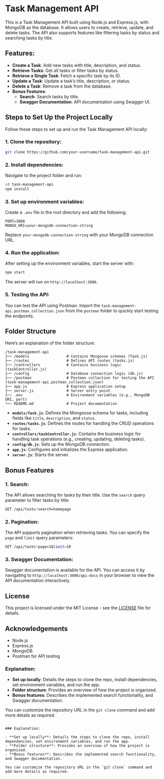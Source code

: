 # Task Management API

This is a Task Management API built using Node.js and Express.js, with MongoDB as the database. It allows users to create, retrieve, update, and delete tasks. The API also supports features like filtering tasks by status and searching tasks by title.

## Features:
- **Create a Task**: Add new tasks with title, description, and status.
- **Retrieve Tasks**: Get all tasks or filter tasks by status.
- **Retrieve a Single Task**: Fetch a specific task by its ID.
- **Update a Task**: Update a task’s title, description, or status.
- **Delete a Task**: Remove a task from the database.
- **Bonus Features**:
  - **Search**: Search tasks by title.
  - **Swagger Documentation**: API documentation using Swagger UI.

## Steps to Set Up the Project Locally

Follow these steps to set up and run the Task Management API locally:

### 1. Clone the repository:
```bash
git clone https://github.com/your-username/task-management-api.git
```

### 2. Install dependencies:
Navigate to the project folder and run:
```bash
cd task-management-api
npm install
```

### 3. Set up environment variables:
Create a `.env` file in the root directory and add the following:
```
PORT=3000
MONGO_URI=your-mongodb-connection-string
```
Replace `your-mongodb-connection-string` with your MongoDB connection URL.

### 4. Run the application:
After setting up the environment variables, start the server with:
```bash
npm start
```

The server will run on `http://localhost:3000`.

### 5. Testing the API:
You can test the API using Postman. Import the `task-management-api.postman_collection.json` from the `postman` folder to quickly start testing the endpoints.

## Folder Structure

Here’s an explanation of the folder structure:

```
/task-management-api
├── /models                 # Contains Mongoose schemas (Task.js)
├── /routes                 # Defines API routes (tasks.js)
├── /controllers            # Contains business logic (taskController.js)
├── /config                 # Database connection logic (db.js)
├── /postman                # Postman collection for testing the API (task-management-api.postman_collection.json)
├── app.js                  # Express application setup
├── server.js               # Server entry point
├── .env                    # Environment variables (e.g., MongoDB URI, port)
└── README.md               # Project documentation
```

- **`models/Task.js`**: Defines the Mongoose schema for tasks, including fields like `title`, `description`, and `status`.
- **`routes/tasks.js`**: Defines the routes for handling the CRUD operations for tasks.
- **`controllers/taskController.js`**: Contains the business logic for handling task operations (e.g., creating, updating, deleting tasks).
- **`config/db.js`**: Sets up the MongoDB connection.
- **`app.js`**: Configures and initializes the Express application.
- **`server.js`**: Starts the server.

## Bonus Features

### 1. **Search**:
The API allows searching for tasks by their title. Use the `search` query parameter to filter tasks by title:
```bash
GET /api/tasks?search=homepage
```

### 2. **Pagination**:
The API supports pagination when retrieving tasks. You can specify the `page` and `limit` query parameters:
```bash
GET /api/tasks?page=1&limit=10
```

### 3. **Swagger Documentation**:
Swagger documentation is available for the API. You can access it by navigating to `http://localhost:3000/api-docs` in your browser to view the API documentation interactively.

## License
This project is licensed under the MIT License - see the [LICENSE](LICENSE) file for details.

## Acknowledgements
- Node.js
- Express.js
- MongoDB
- Postman for API testing

### Explanation:

- **Set up locally**: Details the steps to clone the repo, install dependencies, set environment variables, and run the app.
- **Folder structure**: Provides an overview of how the project is organized.
- **Bonus features**: Describes the implemented search functionality, and Swagger documentation.

You can customize the repository URL in the `git clone` command and add more details as required.
```

### Explanation:

- **Set up locally**: Details the steps to clone the repo, install dependencies, set environment variables, and run the app.
- **Folder structure**: Provides an overview of how the project is organized.
- **Bonus features**: Describes the implemented search functionality, and Swagger documentation.

You can customize the repository URL in the `git clone` command and add more details as required.
